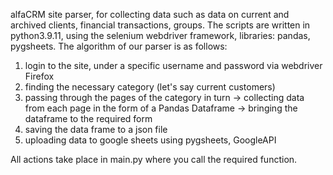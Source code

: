 alfaCRM site parser, for collecting data such as data on current and archived clients, financial transactions, groups. The scripts are written in python3.9.11, using the selenium webdriver framework, libraries: pandas, pygsheets. 
The algorithm of our parser is as follows: 
1) login to the site, under a specific username and password via webdriver Firefox
2) finding the necessary category (let's say current customers)
3) passing through the pages of the category in turn -> collecting data from each page in the form of a Pandas Dataframe -> bringing the dataframe to the required form
4) saving the data frame to a json file
5) uploading data to google sheets using pygsheets, GoogleAPI

All actions take place in main.py where you call the required function.